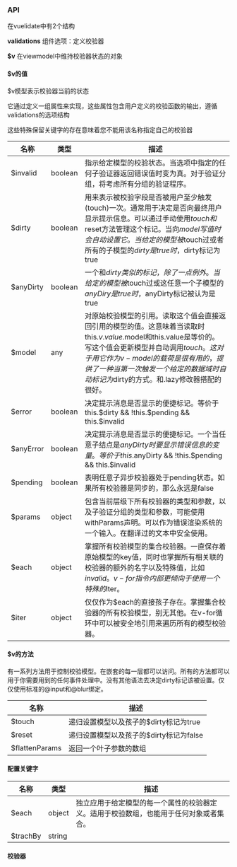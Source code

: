 ### API
  在vuelidate中有2个结构

  **validations** 组件选项：定义校验器

  **$v** 在viewmodel中维持校验器状态的对象

#### $v的值
  $v模型表示校验器当前的状态

  它通过定义一组属性来实现，这些属性包含用户定义的校验函数的输出，遵循validations的选项结构

  这些特殊保留关键字的存在意味着您不能用该名称指定自己的校验器

名称 | 类型 | 描述
---|---|---
$invalid | boolean | 指示给定模型的校验状态。当选项中指定的任何子验证器返回错误值时变为真。对于验证分组，将考虑所有分组的验证程序。
$dirty | boolean | 用来表示被校验字段是否被用户至少触发(touch)一次。通常用于决定是否向最终用户显示提示信息。可以通过手动使用$touch和$reset方法管理这个标记。当向$model写值时会自动设置它。当给定的模型被$touch过或者所有的子模型的$dirty是true时，$dirty标记为true
$anyDirty | boolean | 一个和$dirty类似的标记，除了一点例外。当给定的模型被$touch过或这任意一个子模型的$anyDiry是true时，$anyDirty标记被认为是true
$model | any | 对原始校验模型的引用。读取这个值会直接返回引用的模型的值。这意味着当读取时this.$v.value.$model和this.value是等价的。写这个值会更新模型并自动调用$touch。这对于用它作为v-model的载荷是很有用的，提供了一种当第一次触发一个给定的数据域时自动标记为$dirty的方式。和.lazy修改器搭配的很好。
$error | boolean | 决定提示消息是否显示的便捷标记。等价于this.$dirty && !this.$pending && this.$invalid
$anyError | boolean | 决定提示消息是否显示的便捷标记。一个当任意子结点是$anyDirty时要显示错误信息的变量。等价于this.$anyDirty && !this.$pending && this.$invalid
$pending | boolean | 表明任意子异步校验器处于pending状态。如果所有校验器是同步的，那么永远是false
$params | object | 包含当前层级下所有校验器的类型和参数，以及子验证分组的类型和参数，可能使用withParams声明。可以作为错误渲染系统的一个输入。在翻译过的文本中安全使用。
$each | object | 掌握所有校验模型的集合校验器。一直保存着原始模型的key值，同时也掌握所有相关联的校验器的额外的名字以及特殊值，比如$invalid。v-for指令内部更倾向于使用一个特殊的$iter。
$iter | object | 仅仅作为$each的直接孩子存在。掌握集合校验器的所有校验模型，别无其他。在v-for循环中可以被安全地引用来遍历所有的模型校验器。

#### $v的方法
  有一系列方法用于控制校验模型。在嵌套的每一层都可以访问。所有的方法都可以用于你需要用到的任何事件处理中。没有其他语法去决定dirty标记该被设置。仅仅使用标准的@input和@blur绑定。

名称 | 描述
--- | ---
$touch | 递归设置模型以及孩子的$dirty标记为true
$reset | 递归设置模型以及孩子的$dirty标记为false
$flattenParams | 返回一个叶子参数的数组

#### 配置关键字

名称 | 类型 | 描述
--- | --- | ---
$each | object | 独立应用于给定模型的每一个属性的校验器定义。适用于校验数组，也能用于任何对象或者集合。
$trachBy | string|| func | 必须是$each的直接孩子，但是是可选的。定义被$each用来追踪子模型的对象的属性的存取器。必须用它去纠正随机插入的$dirty的值。当没有设置时，使用key值进行追踪。

#### 校验器